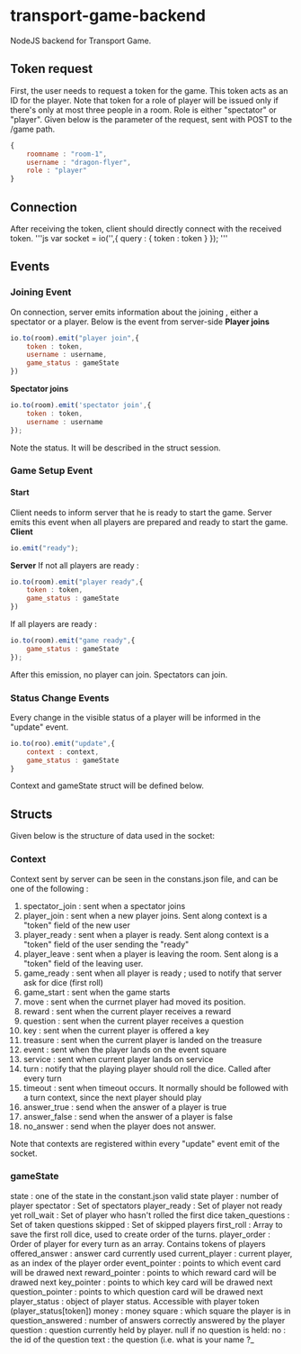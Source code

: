 # transport-game-backend
NodeJS backend for Transport Game.

## Token request
First, the user needs to request a token for the game. This token acts as an ID for the player. Note that token for a role of player will be issued only if there's only at most three people in a room. Role is either "spectator" or "player". Given below is the parameter of the request, sent with POST to the /game path.
```js
{
    roomname : "room-1",
    username : "dragon-flyer",
    role : "player"
}
```

## Connection
After receiving the token, client should directly connect with the received token. 
'''js
var socket = io('',{
    query : {
        token : token
        }
    });
'''
## Events
### Joining Event
On connection, server emits information about the joining , either a spectator or a player. Below is the event from server-side
**Player joins**
```js
io.to(room).emit("player join",{
    token : token,
    username : username,
    game_status : gameState
})
```

**Spectator joins**
```js
io.to(room).emit('spectator join',{
    token : token,
    username : username
});
```
Note the status. It will be described in the struct session.


### Game Setup Event
#### Start
Client needs to inform server that he is ready to start the game. Server emits this event when all players are prepared and ready to start the game.<br/>
**Client**
```js
io.emit("ready");
```
**Server**
If not all players are ready :
```js
io.to(room).emit("player ready",{
    token : token,
    game_status : gameState
})
```
If all players are ready : 
```js
io.to(room).emit("game ready",{
    game_status : gameState
}); 
```

After this emission, no player can join. Spectators can join.

### Status Change Events
Every change in the visible status of a player will be informed in the "update" event.
```js
io.to(roo).emit("update",{
    context : context,
    game_status : gameState
}
```
Context and gameState struct will be defined below.

## Structs
Given below is the structure of data used in the socket:

### Context
Context sent by server can be seen in the constans.json file, and can be one of the following :
1. spectator_join : sent when a spectator joins
2. player_join : sent when a new player joins. Sent along context is a "token" field of the new user
3. player_ready : sent when a player is ready. Sent along context is a "token" field of the user sending the "ready"
4. player_leave : sent when a player is leaving the room. Sent along is a "token" field of the leaving user.
5. game_ready : sent when all player is ready ; used to notify that server ask for dice (first roll)
6. game_start : sent when the game starts
7. move : sent when the currnet player had moved its position.
8. reward : sent when the current player receives a reward
9. question : sent when the current player receives a question
10. key : sent when the current player is offered a key
11. treasure : sent when the current player is landed on the treasure
12. event : sent when the player lands on the event square
13. service : sent when current player lands on service
14. turn : notify that the playing player should roll the dice. Called after every turn
15. timeout : sent when timeout occurs. It normally should be followed with a turn context, since the next player should play
16. answer_true : send when the answer of a player is true
17. answer_false : send when the answer of a player is false
18. no_answer : send when the player does not answer. 

Note that contexts are registered within every "update" event emit of the socket.

### gameState
state : one of the state in the constant.json valid state
player : number of player
spectator : Set of spectators
player_ready : Set of player not ready yet
roll_wait : Set of player who hasn't rolled the first dice
taken_questions : Set of taken questions
skipped : Set of skipped players
first_roll : Array to save the first roll dice, used to create order of the turns.
player_order : Order of player for every turn as an array. Contains tokens of players
offered_answer : answer card currently used
current_player : current player, as an index of the player order
event_pointer : points to which event card will be drawed next
reward_pointer : points to which reward card will be drawed next
key_pointer : points to which key card will be drawed next
question_pointer : points to which question card will be drawed next 
player_status : object of player status. Accessible with player token (player_status[token])
    money : money
    square : which square the player is in
    question_answered : number of answers correctly answered by the player
    question : question currently held by player. null if no question is held:
        no : the id of the question
        text : the question (i.e. what is your name ?_


